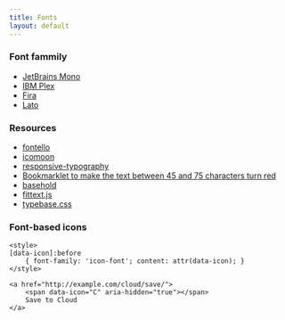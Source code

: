 ```yaml
---
title: Fonts
layout: default
---
```


### Font fammily
- [JetBrains Mono](https://github.com/JetBrains/JetBrainsMono)
- [IBM Plex](https://github.com/IBM/plex)
- [Fira](https://github.com/tonsky/FiraCode)
- [Lato](https://github.com/latofonts/lato-source)  


### Resources
- [fontello](http://fontello.com/)
- [icomoon](http://icomoon.io/)
- [responsive-typography](http://www.slideshare.net/clarissapeterson/responsive-typography-27460071)
- [Bookmarklet to make the text between 45 and 75 characters turn red](http://codepen.io/chriscoyier/pen/atebf)
- [basehold](http://basehold.it/)
- [fittext.js](http://fittextjs.com/)
- [typebase.css](https://github.com/devinhunt/typebase.css)

### Font-based icons 
	<style> 
	[data-icon]:before 
		{ font-family: 'icon-font'; content: attr(data-icon); } 
	</style> 

	<a href="http://example.com/cloud/save/"> 
		<span data-icon="C" aria-hidden="true"></span> 
		Save to Cloud 
	</a>
	
